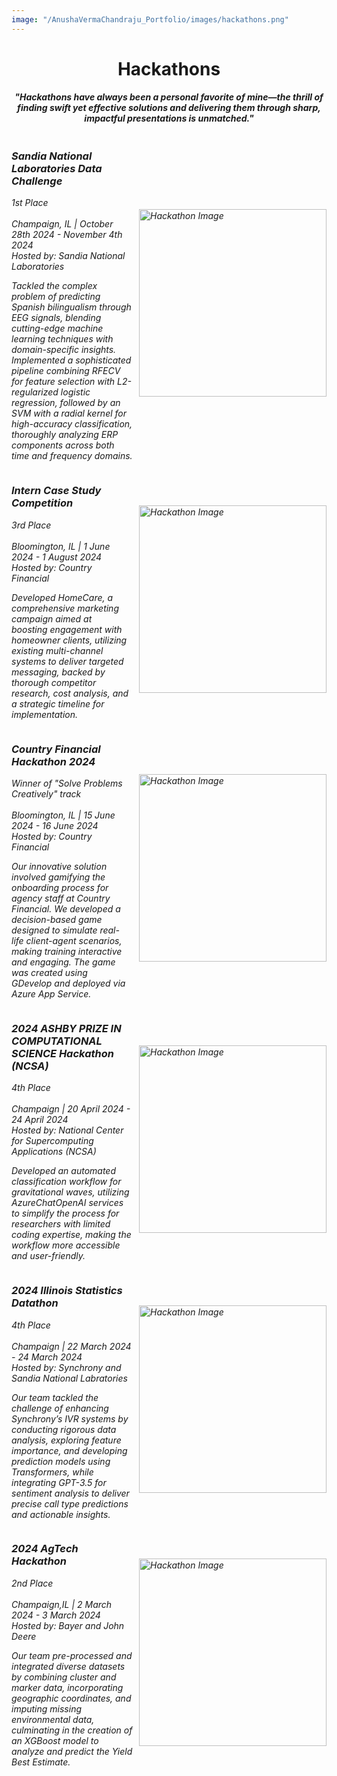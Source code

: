 ```yaml
---
image: "/AnushaVermaChandraju_Portfolio/images/hackathons.png" 
---
```


<!--more-->
<h1 align="center">Hackathons</h1>
<h4 align="center"><em>"Hackathons have always been a personal favorite of mine—the thrill of finding swift yet effective solutions and delivering them through sharp, impactful presentations is unmatched."<em></h4>
<div style="display: flex; align-items: center; flex-direction: row-reverse;">
    <img src="/AnushaVermaChandraju_Portfolio/images/erp.png" alt="Hackathon Image" style="width: 300px; height: auto; margin-left: 10px;"> 
    <div>
        <h3><strong>Sandia National Laboratories Data Challenge</strong></h3>
        <em>1st Place</em><br>
        <br>
        Champaign, IL | October 28th 2024 - November 4th 2024
        <br>
        <em>Hosted by: Sandia National Laboratories</em>
        <p>
        Tackled the complex problem of predicting Spanish bilingualism through EEG signals, blending cutting-edge machine learning techniques with domain-specific insights. Implemented a sophisticated pipeline combining RFECV for feature selection with L2-regularized logistic regression, followed by an SVM with a radial kernel for high-accuracy classification, thoroughly analyzing ERP components across both time and frequency domains.
        </p>
    </div>
</div>

<div style="display: flex; align-items: center; flex-direction: row-reverse;">
    <img src="/AnushaVermaChandraju_Portfolio/images/homecare.png" alt="Hackathon Image" style="width: 300px; height: auto; margin-left: 15px;">
    <div>
        <h3><strong>Intern Case Study Competition</strong></h3>
        <em>3rd Place</em><br>
        <br>
        Bloomington, IL | 1 June 2024 - 1 August 2024
        <br>
        <em>Hosted by: Country Financial</em>
        <p>
            Developed HomeCare, a comprehensive marketing campaign aimed at boosting engagement with homeowner clients, utilizing existing multi-channel systems to deliver targeted messaging, backed by thorough competitor research, cost analysis, and a strategic timeline for implementation.
        </p>
    </div>
</div>

<div style="display: flex; align-items: center; flex-direction: row-reverse;">
    <img src="/AnushaVermaChandraju_Portfolio/images/countryhack.png" alt="Hackathon Image" style="width: 300px; height: auto; margin-left: 15px;">
    <div>
        <h3><strong>Country Financial Hackathon 2024</strong></h3>
        <em>Winner of "Solve Problems Creatively" track</em><br>
        <br>
        Bloomington, IL | 15 June 2024 - 16 June 2024
        <br>
        <em>Hosted by: Country Financial</em>
        <p>
            Our innovative solution involved gamifying the onboarding process for agency staff at Country Financial. We developed a decision-based game designed to simulate real-life client-agent scenarios, making training interactive and engaging. The game was created using GDevelop and deployed via Azure App Service.</li>
        </p>
    </div>
</div>

<div style="display: flex; align-items: center; flex-direction: row-reverse;">
    <img src="/AnushaVermaChandraju_Portfolio/images/gw.png" alt="Hackathon Image" style="width: 300px; height: auto; margin-left: 10px;"> 
    <div>
        <h3><strong>2024 ASHBY PRIZE IN COMPUTATIONAL SCIENCE Hackathon (NCSA)</strong></h3>
        <em>4th Place</em><br>
        <br>
        Champaign | 20 April 2024 - 24 April 2024
        <br>
        <em>Hosted by: National Center for Supercomputing Applications (NCSA)</em>
        <p>Developed an automated classification workflow for gravitational waves, utilizing AzureChatOpenAI services to simplify the process for researchers with limited coding expertise, making the workflow more accessible and user-friendly.</p>
    </div>
</div>

<div style="display: flex; align-items: center; flex-direction: row-reverse;">
    <img src="/AnushaVermaChandraju_Portfolio/images/methodology.png" alt="Hackathon Image" style="width: 300px; height: auto; margin-left: 10px;">
    <div>
        <h3><strong>2024 Illinois Statistics Datathon</strong></h3>
        <em>4th Place</em><br>
        <br>
        Champaign | 22 March 2024 - 24 March 2024
        <br>
        <em>Hosted by: Synchrony and Sandia National Labratories</em>
        <p>Our team tackled the challenge of enhancing Synchrony’s IVR systems by conducting rigorous data analysis, exploring feature importance, and developing prediction models using Transformers, while integrating GPT-3.5 for sentiment analysis to deliver precise call type predictions and actionable insights.</p>
    </div>
</div>

<div style="display: flex; align-items: center; flex-direction: row-reverse;">
    <img src="/AnushaVermaChandraju_Portfolio/images/agtech.png" alt="Hackathon Image" style="width: 300px; height: auto; margin-left: 10px;">
    <div>
        <h3><strong>2024 AgTech Hackathon</strong></h3>
        <em>2nd Place</em><br>
        <br>
        Champaign,IL | 2 March 2024 - 3 March 2024
        <br>
        <em>Hosted by: Bayer and John Deere</em>
        <p>Our team pre-processed and integrated diverse datasets by combining cluster and marker data, incorporating geographic coordinates, and imputing missing environmental data, culminating in the creation of an XGBoost model to analyze and predict the Yield Best Estimate.</p>
    </div>
</div>
